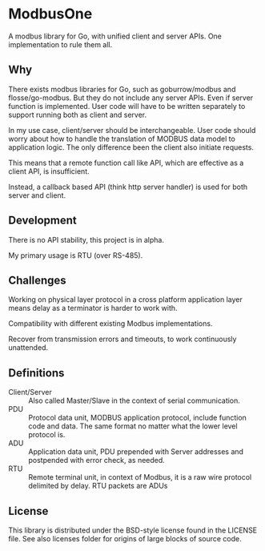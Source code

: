 # ModbusOne
A modbus library for Go, with unified client and server APIs.
One implementation to rule them all.

## Why

There exists modbus libraries for Go, such as goburrow/modbus and flosse/go-modbus.
But they do not include any server APIs. Even if server function is implemented.
User code will have to be written separately to support running both as client and server.

In my use case, client/server should be interchangeable. User code should worry about how to handle the translation of MODBUS data model to application logic. The only difference been the client also initiate requests.

This means that a remote function call like API, which are effective as a client API, is insufficient.

Instead, a callback based API (think http server handler) is used for both server and client.

## Development

There is no API stability, this project is in alpha.

My primary usage is RTU (over RS-485).

## Challenges

Working on physical layer protocol in a cross platform application layer means delay as a terminator is harder to work with.

Compatibility with different existing Modbus implementations.

Recover from transmission errors and timeouts, to work continuously unattended.

## Definitions

<dl>
<dt>Client/Server
  <dd>Also called Master/Slave in the context of serial communication.
<dt>PDU
  <dd>Protocol data unit, MODBUS application protocol, include function code and data. The same format no matter what the lower level protocol is.
<dt>ADU
  <dd>Application data unit, PDU prepended with Server addresses and postpended with error check, as needed.
<dt>RTU
  <dd>Remote terminal unit, in context of Modbus, it is a raw wire protocol delimited by delay. RTU packets are ADUs
</dl>

## License

This library is distributed under the BSD-style license found in the LICENSE file.
See also licenses folder for origins of large blocks of source code.

